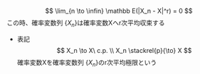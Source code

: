 $$ \lim_{n \to \infin} \mathbb E(|X_n - X|^r) = 0 $$
この時、確率変数列 $\{X_n\}$は確率変数Xへr次平均収束する
- 表記
    $$ X_n \to X\ c.p. \\ X_n \stackrel{p}{\to} X $$
確率変数Xを確率変数列 $\{X_n\}$のr次平均極限という